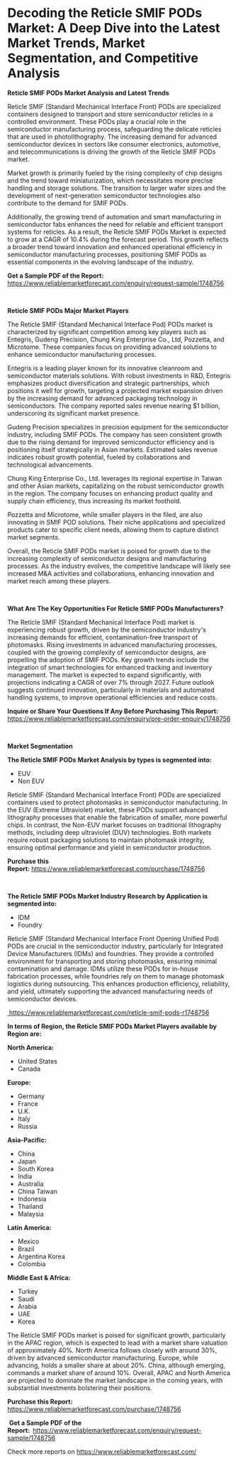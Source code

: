 <p><h1>Decoding the Reticle SMIF PODs Market: A Deep Dive into the Latest Market Trends, Market Segmentation, and Competitive Analysis</h1></p><p><strong>Reticle SMIF PODs Market Analysis and Latest Trends</strong></p>
<p><p>Reticle SMIF (Standard Mechanical Interface Front) PODs are specialized containers designed to transport and store semiconductor reticles in a controlled environment. These PODs play a crucial role in the semiconductor manufacturing process, safeguarding the delicate reticles that are used in photolithography. The increasing demand for advanced semiconductor devices in sectors like consumer electronics, automotive, and telecommunications is driving the growth of the Reticle SMIF PODs market.</p><p>Market growth is primarily fueled by the rising complexity of chip designs and the trend toward miniaturization, which necessitates more precise handling and storage solutions. The transition to larger wafer sizes and the development of next-generation semiconductor technologies also contribute to the demand for SMIF PODs.</p><p>Additionally, the growing trend of automation and smart manufacturing in semiconductor fabs enhances the need for reliable and efficient transport systems for reticles. As a result, the Reticle SMIF PODs Market is expected to grow at a CAGR of 10.4% during the forecast period. This growth reflects a broader trend toward innovation and enhanced operational efficiency in semiconductor manufacturing processes, positioning SMIF PODs as essential components in the evolving landscape of the industry.</p></p>
<p><strong>Get a Sample PDF of the Report:&nbsp;</strong> <a href="https://www.reliablemarketforecast.com/enquiry/request-sample/1748756?utm_campaign=2299&utm_medium=2&utm_source=Github&utm_content=ia&utm_term=07032025&utm_id=reticle-smif-pods">https://www.reliablemarketforecast.com/enquiry/request-sample/1748756</a></p>
<p>&nbsp;</p>
<p><strong>Reticle SMIF PODs Major Market Players</strong></p>
<p><p>The Reticle SMIF (Standard Mechanical Interface Pod) PODs market is characterized by significant competition among key players such as Entegris, Gudeng Precision, Chung King Enterprise Co., Ltd, Pozzetta, and Microtome. These companies focus on providing advanced solutions to enhance semiconductor manufacturing processes.</p><p>Entegris is a leading player known for its innovative cleanroom and semiconductor materials solutions. With robust investments in R&D, Entegris emphasizes product diversification and strategic partnerships, which positions it well for growth, targeting a projected market expansion driven by the increasing demand for advanced packaging technology in semiconductors. The company reported sales revenue nearing $1 billion, underscoring its significant market presence.</p><p>Gudeng Precision specializes in precision equipment for the semiconductor industry, including SMIF PODs. The company has seen consistent growth due to the rising demand for improved semiconductor efficiency and is positioning itself strategically in Asian markets. Estimated sales revenue indicates robust growth potential, fueled by collaborations and technological advancements.</p><p>Chung King Enterprise Co., Ltd. leverages its regional expertise in Taiwan and other Asian markets, capitalizing on the robust semiconductor growth in the region. The company focuses on enhancing product quality and supply chain efficiency, thus increasing its market foothold.</p><p>Pozzetta and Microtome, while smaller players in the filed, are also innovating in SMIF POD solutions. Their niche applications and specialized products cater to specific client needs, allowing them to capture distinct market segments.</p><p>Overall, the Reticle SMIF PODs market is poised for growth due to the increasing complexity of semiconductor designs and manufacturing processes. As the industry evolves, the competitive landscape will likely see increased M&A activities and collaborations, enhancing innovation and market reach among these players.</p></p>
<p>&nbsp;</p>
<p><strong>What Are The Key Opportunities For Reticle SMIF PODs Manufacturers?</strong></p>
<p><p>The Reticle SMIF (Standard Mechanical Interface Pod) market is experiencing robust growth, driven by the semiconductor industry's increasing demands for efficient, contamination-free transport of photomasks. Rising investments in advanced manufacturing processes, coupled with the growing complexity of semiconductor designs, are propelling the adoption of SMIF PODs. Key growth trends include the integration of smart technologies for enhanced tracking and inventory management. The market is expected to expand significantly, with projections indicating a CAGR of over 7% through 2027. Future outlook suggests continued innovation, particularly in materials and automated handling systems, to improve operational efficiencies and reduce costs.</p></p>
<p><strong>Inquire or Share Your Questions If Any Before Purchasing This Report:</strong> <a href="https://www.reliablemarketforecast.com/enquiry/pre-order-enquiry/1748756?utm_campaign=2299&utm_medium=2&utm_source=Github&utm_content=ia&utm_term=07032025&utm_id=reticle-smif-pods">https://www.reliablemarketforecast.com/enquiry/pre-order-enquiry/1748756</a></p>
<p>&nbsp;</p>
<p><strong>Market Segmentation</strong></p>
<p><strong>The Reticle SMIF PODs Market Analysis by types is segmented into:</strong></p>
<p><ul><li>EUV</li><li>Non EUV</li></ul></p>
<p><p>Reticle SMIF (Standard Mechanical Interface Front) PODs are specialized containers used to protect photomasks in semiconductor manufacturing. In the EUV (Extreme Ultraviolet) market, these PODs support advanced lithography processes that enable the fabrication of smaller, more powerful chips. In contrast, the Non-EUV market focuses on traditional lithography methods, including deep ultraviolet (DUV) technologies. Both markets require robust packaging solutions to maintain photomask integrity, ensuring optimal performance and yield in semiconductor production.</p></p>
<p><strong>Purchase this Report:&nbsp;</strong><a href="https://www.reliablemarketforecast.com/purchase/1748756?utm_campaign=2299&utm_medium=2&utm_source=Github&utm_content=ia&utm_term=07032025&utm_id=reticle-smif-pods">https://www.reliablemarketforecast.com/purchase/1748756</a></p>
<p>&nbsp;</p>
<p><strong>The Reticle SMIF PODs Market Industry Research by Application is segmented into:</strong></p>
<p><ul><li>IDM</li><li>Foundry</li></ul></p>
<p><p>Reticle SMIF (Standard Mechanical Interface Front Opening Unified Pod) PODs are crucial in the semiconductor industry, particularly for Integrated Device Manufacturers (IDMs) and foundries. They provide a controlled environment for transporting and storing photomasks, ensuring minimal contamination and damage. IDMs utilize these PODs for in-house fabrication processes, while foundries rely on them to manage photomask logistics during outsourcing. This enhances production efficiency, reliability, and yield, ultimately supporting the advanced manufacturing needs of semiconductor devices.</p></p>
<p><a href="https://www.reliablemarketforecast.com/reticle-smif-pods-r1748756?utm_campaign=2299&utm_medium=2&utm_source=Github&utm_content=ia&utm_term=07032025&utm_id=reticle-smif-pods">&nbsp;https://www.reliablemarketforecast.com/reticle-smif-pods-r1748756</a></p>
<p><strong>In terms of Region, the Reticle SMIF PODs Market Players available by Region are:</strong></p>
<p>
    <p> <strong> North America: </strong>
        <ul>
            <li>United States</li>
            <li>Canada</li>
        </ul>
        </p> 
    <p> <strong> Europe: </strong>
        <ul>
            <li>Germany</li>
            <li>France</li>
            <li>U.K.</li>
            <li>Italy</li>
            <li>Russia</li>
        </ul>
        </p> 
    <p> <strong> Asia-Pacific: </strong>
        <ul>
            <li>China</li>
            <li>Japan</li>
            <li>South Korea</li>
            <li>India</li>
            <li>Australia</li>
            <li>China Taiwan</li>
            <li>Indonesia</li>
            <li>Thailand</li>
            <li>Malaysia</li>
        </ul>
        </p> 
    <p> <strong> Latin America: </strong>
        <ul>
            <li>Mexico</li>
            <li>Brazil</li>
            <li>Argentina Korea</li>
            <li>Colombia</li>
        </ul>
        </p> 
    <p> <strong> Middle East & Africa: </strong>
        <ul>
            <li>Turkey</li>
            <li>Saudi</li>
            <li>Arabia</li>
            <li>UAE</li>
            <li>Korea</li>
        </ul>
    </p>
    </p>
<p><p>The Reticle SMIF PODs market is poised for significant growth, particularly in the APAC region, which is expected to lead with a market share valuation of approximately 40%. North America follows closely with around 30%, driven by advanced semiconductor manufacturing. Europe, while advancing, holds a smaller share at about 20%. China, although emerging, commands a market share of around 10%. Overall, APAC and North America are projected to dominate the market landscape in the coming years, with substantial investments bolstering their positions.</p></p>
<p><strong>Purchase this Report: </strong><a href="https://www.reliablemarketforecast.com/purchase/1748756?utm_campaign=2299&utm_medium=2&utm_source=Github&utm_content=ia&utm_term=07032025&utm_id=reticle-smif-pods">https://www.reliablemarketforecast.com/purchase/1748756</a></p>
<p>&nbsp;<strong>Get a Sample PDF of the Report:&nbsp;&nbsp;</strong><a href="https://www.reliablemarketforecast.com/enquiry/request-sample/1748756?utm_campaign=2299&utm_medium=2&utm_source=Github&utm_content=ia&utm_term=07032025&utm_id=reticle-smif-pods">https://www.reliablemarketforecast.com/enquiry/request-sample/1748756</a></p>
<p><strong></strong></p>
<p>Check more reports on <a href="https://www.reliablemarketforecast.com/?utm_campaign=2299&utm_medium=2&utm_source=Github&utm_content=ia&utm_term=07032025&utm_id=reticle-smif-pods">https://www.reliablemarketforecast.com/</a></p>